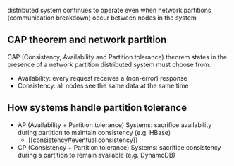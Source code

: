 distributed system continues to operate even when network partitions (communication breakdown) occur between nodes in the system

## CAP theorem and network partition

CAP (Consistency, Availability and Partition tolerance) theorem states in the presence of a network partition distributed system must choose from:
- Availability: every request receives a (non-error) response
- Consistency: all nodes see the same data at the same time

## How systems handle partition tolerance
- AP (Availability + Partition tolerance) Systems: sacrifice availability during partition to maintain consistency (e.g. HBase)
	- [[consistency#eventual consistency]]
- CP (Consistency + Partition tolerance) Systems: sacrifice consistency during a partition to remain available (e.g. DynamoDB)
